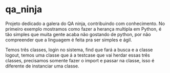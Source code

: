 # qa_ninja
Projeto dedicado a galera do QA ninja, contribuindo com conhecimento. No primeiro exemplo mostramos como fazer a herança multipla em Python, é tão simples que muita gente acaba não gostando de python, por não compreender que a linguagem é feita pra ser simples e ágil.

Temos três classes, login no sistema, find que fará a busca e a classe logout, temos uma classe que á a testcase que vai herdar essas três classes, precisamos somente fazer o import e passar na classe, isso é diferente de instanciar uma classe.
